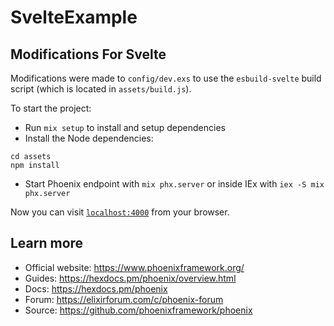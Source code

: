 # SvelteExample

## Modifications For Svelte

Modifications were made to `config/dev.exs` to use the `esbuild-svelte` build
script (which is located in `assets/build.js`).

To start the project:

  * Run `mix setup` to install and setup dependencies
  * Install the Node dependencies:

  ```
  cd assets
  npm install
  ```
  * Start Phoenix endpoint with `mix phx.server` or inside IEx with `iex -S mix
    phx.server`

Now you can visit [`localhost:4000`](http://localhost:4000) from your browser.

## Learn more

  * Official website: https://www.phoenixframework.org/
  * Guides: https://hexdocs.pm/phoenix/overview.html
  * Docs: https://hexdocs.pm/phoenix
  * Forum: https://elixirforum.com/c/phoenix-forum
  * Source: https://github.com/phoenixframework/phoenix

